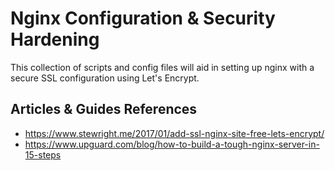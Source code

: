 # Nginx Configuration & Security Hardening

This collection of scripts and config files will aid in setting up nginx with a secure SSL configuration using Let's Encrypt.

## Articles & Guides References
- https://www.stewright.me/2017/01/add-ssl-nginx-site-free-lets-encrypt/
- https://www.upguard.com/blog/how-to-build-a-tough-nginx-server-in-15-steps

